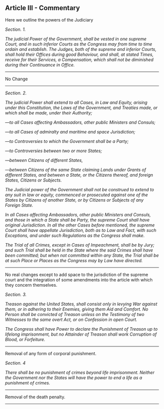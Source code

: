 
## Article III - Commentary

Here we outline the powers of the Judiciary



_Section. 1._



_The judicial Power of the Government, shall be vested in one supreme Court, and in such inferior Courts as the Congress may from time to time ordain and establish. The Judges, both of the supreme and inferior Courts, shall hold their Offices during good Behaviour, and shall, at stated Times, receive for their Services, a Compensation, which shall not be diminished during their Continuance in Office._


---

No Change


---

_Section. 2._



_The judicial Power shall extend to all Cases, in Law and Equity, arising under this Constitution, the Laws of the Government, and Treaties made, or which shall be made, under their Authority;_

_—to all Cases affecting Ambassadors, other public Ministers and Consuls;_



_—to all Cases of admiralty and maritime and space Jurisdiction;_



_—to Controversies to which the Government shall be a Party;_



_—to Controversies between two or more States;_



_—between Citizens of different States,_



_—between Citizens of the same State claiming Lands under Grants of different States, and between a State, or the Citizens thereof, and foreign States, Citizens or Subjects._



_The Judicial power of the Government shall not be construed to extend to any suit in law or equity, commenced or prosecuted against one of the States by Citizens of another State, or by Citizens or Subjects of any Foreign State._



_In all Cases affecting Ambassadors, other public Ministers and Consuls, and those in which a State shall be Party, the supreme Court shall have original Jurisdiction. In all the other Cases before mentioned, the supreme Court shall have appellate Jurisdiction, both as to Law and Fact, with such Exceptions, and under such Regulations as the Congress shall make._



_The Trial of all Crimes, except in Cases of Impeachment, shall be by Jury; and such Trial shall be held in the State where the said Crimes shall have been committed; but when not committed within any State, the Trial shall be at such Place or Places as the Congress may by Law have directed._


---

No real changes except to add space to the jurisdiction of the supreme court and the integration of some amendments into the article with which they concern themselves.



_Section. 3._



_Treason against the United States, shall consist only in levying War against them, or in adhering to their Enemies, giving them Aid and Comfort. No Person shall be convicted of Treason unless on the Testimony of two Witnesses to the same overt Act, or on Confession in open Court._



_The Congress shall have Power to declare the Punishment of Treason up to lifelong imprisonment, but no Attainder of Treason shall work Corruption of Blood, or Forfeiture._


---


Removal of any form of corporal punishment.

_Section. 4_



_There shall be no punishment of crimes beyond life imprisonment. Neither the Government nor the States will have the power to end a life as a punishment of crimes._


---

Removal of the death penalty.




---
